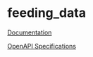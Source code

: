 # feeding_data

[Documentation](https://htmlpreview.github.io/?https://raw.githubusercontent.com/TelNetAtlas/feeding_data/mf_0.1/doc.html)

[OpenAPI Specifications](https://sensorsystems.iais.fraunhofer.de/doc/?url=https://raw.githubusercontent.com/TelNetAtlas/feeding_data/mf_0.1/api_documentation_v1.yaml)
